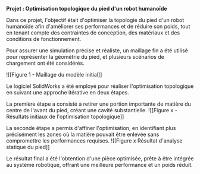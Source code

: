 **Projet : Optimisation topologique du pied d'un robot humanoïde**

Dans ce projet, l'objectif était d'optimiser la topologie du pied d'un robot humanoïde afin d'améliorer ses performances et de réduire son poids, tout en tenant compte des contraintes de conception, des matériaux et des conditions de fonctionnement.

Pour assurer une simulation précise et réaliste, un maillage fin a été utilisé pour représenter la géométrie du pied, et plusieurs scénarios de chargement ont été considérés.

![[Figure 1 - Maillage du modèle initial]]

Le logiciel SolidWorks a été employé pour réaliser l'optimisation topologique en suivant une approche itérative en deux étapes.

La première étape a consisté à retirer une portion importante de matière du centre de l'avant du pied, créant une cavité substantielle. ![[Figure x - Résultats initiaux de l'optimisation topologique]]

La seconde étape a permis d'affiner l'optimisation, en identifiant plus précisément les zones où la matière pouvait être enlevée sans compromettre les performances requises. ![[Figure x Résultat d'analyse statique du pied]]

Le résultat final a été l'obtention d'une pièce optimisée, prête à être intégrée au système robotique, offrant une meilleure performance et un poids réduit.


